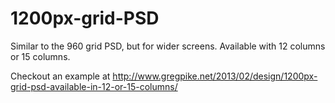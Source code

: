 1200px-grid-PSD
===============

Similar to the 960 grid PSD, but for wider screens. Available with 12 columns or 15 columns.

Checkout an example at http://www.gregpike.net/2013/02/design/1200px-grid-psd-available-in-12-or-15-columns/
